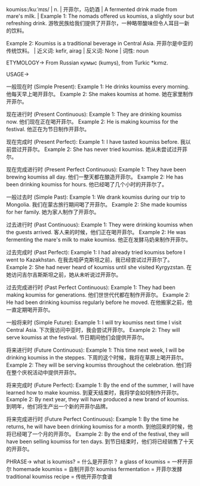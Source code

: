 koumiss:/kuːˈmɪs/ | n. | 开菲尔，马奶酒 | A fermented drink made from mare's milk. |  Example 1: The nomads offered us koumiss, a slightly sour but refreshing drink.  游牧民族给我们提供了开菲尔，一种略带酸味但令人耳目一新的饮料。

Example 2:  Koumiss is a traditional beverage in Central Asia. 开菲尔是中亚的传统饮料。 | 近义词: kefir, airag | 反义词:  None | 词性: noun

ETYMOLOGY->
From Russian кумыс (kumys), from Turkic *kımız.

USAGE->

一般现在时 (Simple Present):
Example 1: He drinks koumiss every morning. 他每天早上喝开菲尔。
Example 2:  She makes koumiss at home. 她在家里制作开菲尔。

现在进行时 (Present Continuous):
Example 1: They are drinking koumiss now. 他们现在正在喝开菲尔。
Example 2: He is making koumiss for the festival. 他正在为节日制作开菲尔。

现在完成时 (Present Perfect):
Example 1: I have tasted koumiss before. 我以前尝过开菲尔。
Example 2: She has never tried koumiss. 她从未尝试过开菲尔。

现在完成进行时 (Present Perfect Continuous):
Example 1:  They have been brewing koumiss all day. 他们一整天都在酿造开菲尔。
Example 2:  He has been drinking koumiss for hours. 他已经喝了几个小时的开菲尔了。

一般过去时 (Simple Past):
Example 1:  We drank koumiss during our trip to Mongolia. 我们在蒙古旅行期间喝了开菲尔。
Example 2:  She made koumiss for her family. 她为家人制作了开菲尔。


过去进行时 (Past Continuous):
Example 1:  They were drinking koumiss when the guests arrived. 客人来的时候，他们正在喝开菲尔。
Example 2: He was fermenting the mare's milk to make koumiss. 他正在发酵马奶来制作开菲尔。


过去完成时 (Past Perfect):
Example 1:  I had already tried koumiss before I went to Kazakhstan. 在我去哈萨克斯坦之前，我已经尝试过开菲尔了。
Example 2:  She had never heard of koumiss until she visited Kyrgyzstan. 在她访问吉尔吉斯斯坦之前，她从未听说过开菲尔。


过去完成进行时 (Past Perfect Continuous):
Example 1: They had been making koumiss for generations.  他们世世代代都在制作开菲尔。
Example 2: He had been drinking koumiss regularly before he moved.  在他搬家之前，他一直定期喝开菲尔。

一般将来时 (Simple Future):
Example 1: I will try koumiss next time I visit Central Asia. 下次我访问中亚时，我会尝试开菲尔。
Example 2:  They will serve koumiss at the festival.  节日期间他们会提供开菲尔。


将来进行时 (Future Continuous):
Example 1: This time next week, I will be drinking koumiss in the steppes. 下周的这个时候，我将在草原上喝开菲尔。
Example 2: They will be serving koumiss throughout the celebration. 他们将在整个庆祝活动中提供开菲尔。


将来完成时 (Future Perfect):
Example 1: By the end of the summer, I will have learned how to make koumiss. 到夏天结束时，我将学会如何制作开菲尔。
Example 2: By next year, they will have produced a new brand of koumiss. 到明年，他们将生产出一个新的开菲尔品牌。

将来完成进行时 (Future Perfect Continuous):
Example 1: By the time he returns, he will have been drinking koumiss for a month. 到他回来的时候，他将已经喝了一个月的开菲尔。
Example 2: By the end of the festival, they will have been selling koumiss for ten days. 到节日结束时，他们将已经销售了十天的开菲尔。



PHRASE->
what is koumiss? = 什么是开菲尔？
a glass of koumiss = 一杯开菲尔
homemade koumiss =  自制开菲尔
koumiss fermentation = 开菲尔发酵
traditional koumiss recipe =  传统开菲尔食谱
